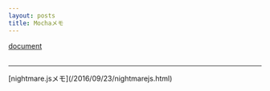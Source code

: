 ```yaml
---
layout: posts
title: Mochaメモ 
---
```

[document](https://mochajs.org/)  
<br>

<hr>
[nightmare.jsメモ](/2016/09/23/nightmarejs.html)
